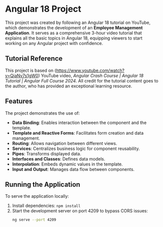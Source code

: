 # Angular 18 Project

This project was created by following an Angular 18 tutorial on YouTube, which demonstrates the development of an **Employee Management Application**. It serves as a comprehensive 3-hour video tutorial that explains all the basic topics in Angular 18, equipping viewers to start working on any Angular project with confidence.

## Tutorial Reference

This project is based on (https://www.youtube.com/watch?v=QjaNv7s1gW0) YouTube video, *Angular Crash Course | Angular 18 Tutorial | Angular Full Course 2024*. All credit for the tutorial content goes to the author, who has provided an exceptional learning resource.

## Features

The project demonstrates the use of:
- **Data Binding**: Enables interaction between the component and the template.
- **Template and Reactive Forms**: Facilitates form creation and data management.
- **Routing**: Allows navigation between different views.
- **Services**: Centralizes business logic for component reusability.
- **Pipes**: Transforms displayed data.
- **Interfaces and Classes**: Defines data models.
- **Interpolation**: Embeds dynamic values in the template.
- **Input and Output**: Manages data flow between components.

## Running the Application

To serve the application locally:
1. Install dependencies: `npm install`
2. Start the development server on port 4209 to bypass CORS issues:  
   ```bash
   ng serve --port 4209
